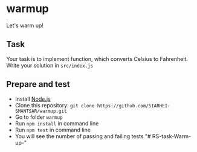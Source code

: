 # warmup
Let's warm up!

## Task

Your task is to implement function, which converts Celsius to Fahrenheit.
Write your solution in `src/index.js`

## Prepare and test

- Install [Node.js](https://nodejs.org/en/)
- Clone this repository: `git clone https://github.com/SIARHEI-SMANTSAR/warmup.git`
- Go to folder `warmup`
- Run `npm install` in command line
- Run `npm test` in command line
- You will see the number of passing and failing tests
"# RS-task-Warm-up-" 
